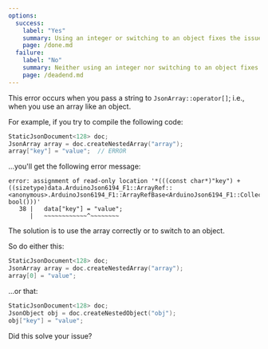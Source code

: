 ```yaml
---
options:
  success:
    label: "Yes"
    summary: Using an integer or switching to an object fixes the issue
    page: /done.md
  failure:
    label: "No"
    summary: Neither using an integer nor switching to an object fixes the issue
    page: /deadend.md
---
```


This error occurs when you pass a string to `JsonArray::operator[]`; i.e., when you use an array like an object.

For example, if you try to compile the following code:

```c++
StaticJsonDocument<128> doc;
JsonArray array = doc.createNestedArray("array");
array["key"] = "value";  // ERROR
```

...you'll get the following error message:

```text
error: assignment of read-only location '*(((const char*)"key") + ((sizetype)data.ArduinoJson6194_F1::ArrayRef::<anonymous>.ArduinoJson6194_F1::ArrayRefBase<ArduinoJson6194_F1::CollectionData>::operator bool()))'
   38 |   data["key"] = "value";
      |   ~~~~~~~~~~~~^~~~~~~~~
```

The solution is to use the array correctly or to switch to an object.

So do either this:

```c++
StaticJsonDocument<128> doc;
JsonArray array = doc.createNestedArray("array");
array[0] = "value";
```

...or that:

```c++
StaticJsonDocument<128> doc;
JsonObject obj = doc.createNestedObject("obj");
obj["key"] = "value";
```

Did this solve your issue?
